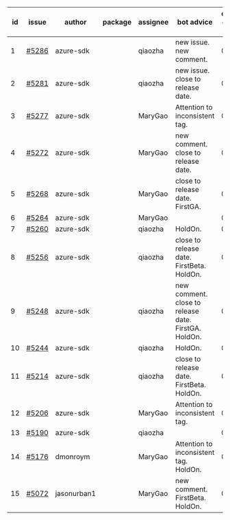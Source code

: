 | id | issue | author | package | assignee | bot advice | created date of issue | target release date | date from target |
| ------ | ------ | ------ | ------ | ------ | ------ | ------ | ------ | :-----: |
| 1 | [#5286](https://github.com/Azure/sdk-release-request/issues/5286) | azure-sdk |  | qiaozha | new issue. new comment. | 06-21 | 07-25 |  |
| 2 | [#5281](https://github.com/Azure/sdk-release-request/issues/5281) | azure-sdk |  | qiaozha | new issue. close to release date. | 06-18 | 06-28 | 2 |
| 3 | [#5277](https://github.com/Azure/sdk-release-request/issues/5277) | azure-sdk |  | MaryGao | Attention to inconsistent tag. | 06-14 | 07-26 |  |
| 4 | [#5272](https://github.com/Azure/sdk-release-request/issues/5272) | azure-sdk |  | MaryGao | new comment. close to release date. | 06-11 | 06-28 | 2 |
| 5 | [#5268](https://github.com/Azure/sdk-release-request/issues/5268) | azure-sdk |  | MaryGao | close to release date. FirstGA. | 06-11 | 06-24 | -1 |
| 6 | [#5264](https://github.com/Azure/sdk-release-request/issues/5264) | azure-sdk |  | MaryGao |  | 06-11 | 06-21 |  |
| 7 | [#5260](https://github.com/Azure/sdk-release-request/issues/5260) | azure-sdk |  | qiaozha | HoldOn. | 06-06 | 06-21 |  |
| 8 | [#5256](https://github.com/Azure/sdk-release-request/issues/5256) | azure-sdk |  | qiaozha | close to release date. FirstBeta. HoldOn. | 06-05 | 06-28 | 2 |
| 9 | [#5248](https://github.com/Azure/sdk-release-request/issues/5248) | azure-sdk |  | qiaozha | new comment. close to release date. FirstGA. HoldOn. | 06-05 | 06-27 | 1 |
| 10 | [#5244](https://github.com/Azure/sdk-release-request/issues/5244) | azure-sdk |  | qiaozha | HoldOn. | 06-04 | 06-21 |  |
| 11 | [#5214](https://github.com/Azure/sdk-release-request/issues/5214) | azure-sdk |  | qiaozha | close to release date. FirstBeta. HoldOn. | 05-21 | 06-28 | 2 |
| 12 | [#5206](https://github.com/Azure/sdk-release-request/issues/5206) | azure-sdk |  | MaryGao | Attention to inconsistent tag. | 05-15 | 06-21 |  |
| 13 | [#5190](https://github.com/Azure/sdk-release-request/issues/5190) | azure-sdk |  | qiaozha |  | 05-08 | 06-21 |  |
| 14 | [#5176](https://github.com/Azure/sdk-release-request/issues/5176) | dmonroym |  | MaryGao | Attention to inconsistent tag. HoldOn. | 04-30 | 05-24 |  |
| 15 | [#5072](https://github.com/Azure/sdk-release-request/issues/5072) | jasonurban1 |  | MaryGao | new comment. FirstBeta. HoldOn. | 03-22 | 05-24 |  |
